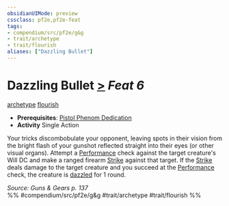 ```yaml
---
obsidianUIMode: preview
cssclass: pf2e,pf2e-feat
tags:
- compendium/src/pf2e/g&g
- trait/archetype
- trait/flourish
aliases: ["Dazzling Bullet"]
---
```

# Dazzling Bullet  [>](chapter-9-playing-the-game.md#Actions "Single Action") *Feat 6*  
[archetype](archetype.md "Archetype Feat Trait")  [flourish](flourish.md "Flourish Combat Trait")  

- **Prerequisites**: [Pistol Phenom Dedication](pistol-phenom-dedication-g-g.md)
- **Activity** Single Action

Your tricks discombobulate your opponent, leaving spots in their vision from the bright flash of your gunshot reflected straight into their eyes (or other visual organs). Attempt a [Performance](skills.md#Performance) check against the target creature's Will DC and make a ranged firearm [Strike](strike.md) against that target. If the [Strike](strike.md) deals damage to the target creature and you succeed at the [Performance](skills.md#Performance) check, the creature is [dazzled](conditions.md#Dazzled) for 1 round.

*Source: Guns & Gears p. 137*  
%% #compendium/src/pf2e/g&g #trait/archetype #trait/flourish %%